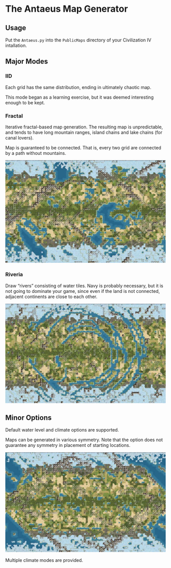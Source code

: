 The Antaeus Map Generator
=========================

## Usage
Put the `Antaeus.py` into the `PublicMaps` directory of your Civilization IV intallation.

## Major Modes

### IID
Each grid has the same distribution, ending in ultimately chaotic map.

This mode began as a learning exercise, but it was deemed interesting enough to be kept.

### Fractal
Iterative fractal-based map generation. The resulting map is unpredictable, and tends to have long mountain ranges, island chains and lake chains (for canal lovers).

Map is guaranteed to be connected. That is, every two grid are connected by a path without mountains.

![Typical Map](https://raw.githubusercontent.com/ahyangyi/Civ4-mapgen/master/images/map.jpg)

### Riveria
Draw “rivers” consisting of water tiles. Navy is probably necessary, but it is not going to dominate your game, since even if the land is not connected, adjacent continents are close to each other.

![Riveria](https://raw.githubusercontent.com/ahyangyi/Civ4-mapgen/master/images/riveria.jpg)

## Minor Options
Default water level and climate options are supported.

Maps can be generated in various symmetry. Note that the option does not guarantee any symmetry in placement of starting locations.

![2-way rotational symmetry](https://raw.githubusercontent.com/ahyangyi/Civ4-mapgen/master/images/symmetry.jpg)

Multiple climate modes are provided.

